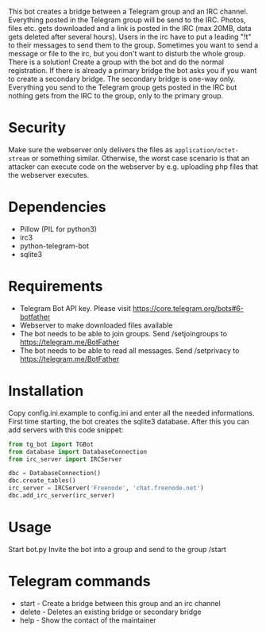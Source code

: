This bot creates a bridge between a Telegram group and an IRC channel. Everything posted in the Telegram group will be send to the IRC. Photos, files etc. gets downloaded and a link is posted in the IRC (max 20MB, data gets deleted after several hours). Users in the irc have to put a leading "!t" to their messages to send them to the group.
Sometimes you want to send a message or file to the irc, but you don't want to disturb the whole group. There is a solution! Create a group with the bot and do the normal registration. If there is already a primary bridge the bot asks you if you want to create a secondary bridge. The secondary bridge is one-way only. Everything you send to the Telegram group gets posted in the IRC but nothing gets from the IRC to the group, only to the primary group.

# Security
Make sure the webserver only delivers the files as `application/octet-stream` or something similar. Otherwise, the worst case scenario is that an attacker can execute code on the webserver by e.g. uploading php files that the webserver executes.

# Dependencies

* Pillow (PIL for python3)
* irc3
* python-telegram-bot
* sqlite3


# Requirements

* Telegram Bot API key. Please visit https://core.telegram.org/bots#6-botfather
* Webserver to make downloaded files available
* The bot needs to be able to join groups. Send /setjoingroups to https://telegram.me/BotFather
* The bot needs to be able to read all messages. Send /setprivacy to https://telegram.me/BotFather

# Installation

Copy config.ini.example to config.ini and enter all the needed informations.
First time starting, the bot creates the sqlite3 database. After this you can
add servers with this code snippet:

```python
from tg_bot import TGBot
from database import DatabaseConnection
from irc_server import IRCServer

dbc = DatabaseConnection()
dbc.create_tables()
irc_server = IRCServer('Freenode', 'chat.freenode.net')
dbc.add_irc_server(irc_server)
```

# Usage
Start bot.py Invite the bot into a group and send to the group /start

# Telegram commands
* start - Create a bridge between this group and an irc channel
* delete - Deletes an existing bridge or secondary bridge
* help - Show the contact of the maintainer

